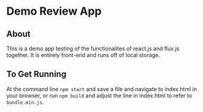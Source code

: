 Demo Review App
===============


About
-----
This is a demo app testing of the functionalites of react.js and flux.js together.
It is entirely front-end and runs off of local storage.

To Get Running
--------------
At the command line `npm start` and save a file and navigate to index.html in your browser, or run `npm build` and adjust the line in index.html to refer to `bundle.min.js`.